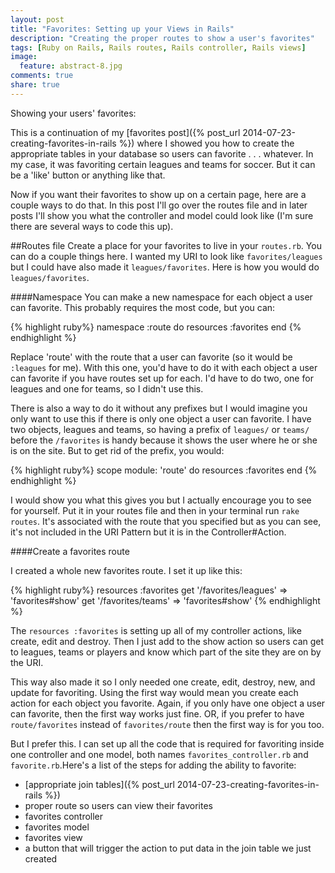 ```yaml
---
layout: post
title: "Favorites: Setting up your Views in Rails"
description: "Creating the proper routes to show a user's favorites"
tags: [Ruby on Rails, Rails routes, Rails controller, Rails views]
image:
  feature: abstract-8.jpg
comments: true
share: true
---
```


Showing your users' favorites:

This is a continuation of my [favorites post]({% post_url 2014-07-23-creating-favorites-in-rails %}) where I showed you how to create the appropriate tables in your database so users can favorite . . . whatever. In my case, it was favoriting certain leagues and teams for soccer. But it can be a 'like' button or anything like that.

Now if you want their favorites to show up on a certain page, here are a couple ways to do that. In this post I'll go over the routes file and in later posts I'll show you what the controller and model could look like (I'm sure there are several ways to code this up). 

##Routes file
Create a place for your favorites to live in your `routes.rb`.  You can do a couple things here. I wanted my URI to look like `favorites/leagues` but I could have also made it `leagues/favorites`. Here is how you would do `leagues/favorites`. 

####Namespace
You can make a new namespace for each object a user can favorite. This probably requires the most code, but you can:

{% highlight ruby%}
namespace :route do
  resources :favorites
end
{% endhighlight %}

Replace 'route' with the route that a user can favorite (so it would be `:leagues` for me). With this one, you'd have to do it with each object a user can favorite if you have routes set up for each. I'd have to do two, one for leagues and one for teams, so I didn't use this.

There is also a way to do it without any prefixes but I would imagine you only want to use this if there is only one object a user can favorite. I have two objects, leagues and teams, so having a prefix of `leagues/` or `teams/` before the `/favorites` is handy because it shows the user where he or she is on the site. But to get rid of the prefix, you would:

{% highlight ruby%}
scope module: 'route' do
  resources :favorites
end
{% endhighlight %}

I would show you what this gives you but I actually encourage you to see for yourself. Put it in your routes file and then in your terminal run `rake routes`. It's associated with the route that you specified but as you can see, it's not included in the URI Pattern but it is in the Controller#Action. 

####Create a favorites route

I created a whole new favorites route. I set it up like this:

{% highlight ruby%}
resources :favorites
get '/favorites/leagues' => 'favorites#show'
get '/favorites/teams' => 'favorites#show'
{% endhighlight %}

The `resources :favorites` is setting up all of my controller actions, like create, edit and destroy. Then I just add to the show action so users can get to leagues, teams or players and know which part of the site they are on by the URI. 

This way also made it so I only needed one create, edit, destroy, new, and update for favoriting. Using the first way would mean you create each action for each object you favorite. Again, if you only have one object a user can favorite, then the first way works just fine. OR, if you prefer to have `route/favorites` instead of `favorites/route` then the first way is for you too.

But I prefer this. I can set up all the code that is required for favoriting inside one controller and one model, both names `favorites_controller.rb` and `favorite.rb`.Here's a list of the steps for adding the ability to favorite:

* [appropriate join tables]({% post_url 2014-07-23-creating-favorites-in-rails %})
* proper route so users can view their favorites
* favorites controller
* favorites model
* favorites view
* a button that will trigger the action to put data in the join table we just created


